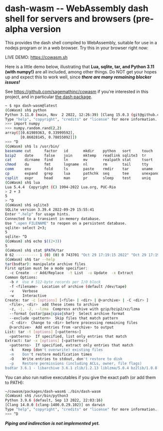 # dash-wasm -- WebAssembly dash shell for servers and browsers (pre-alpha version

This provides the dash shell compiled to WebAssembly, suitable for use in a
nodejs program or in a web browser.  Try this in your browser right now:

LIVE DEMO:  https://cowasm.sh 

Here is a little demo below, illustrating that **Lua, sqlite, tar, and Python 3.11 \(with numpy!\)** are all
included, among other things. Do NOT get your hopes up and expect this to work well, since _**there are many remaining blocker issues!**_

See https://github.com/sagemathinc/cowasm if you're interested in this project, and
in particular [the dash package](https://github.com/sagemathinc/cowasm/tree/main/packages/dash).

```sh
~ $ npx dash-wasm@latest
(CoWasm) sh$ python      
Python 3.11.0 (main, Nov  2 2022, 12:26:39) [Clang 15.0.3 (git@github.com:ziglang/zig-bootstrap.git 85033a9aa569b41658404d0e on wasi
Type "help", "copyright", "credits" or "license" for more information.
>>> import numpy
>>> numpy.random.rand(2,2)
array([[0.61989363, 0.33999592],
       [0.86028145, 0.78855092]])
>>> ^D
(CoWasm) sh$ ls /usr/bin/
basename cut      factor   id       mkdir    python   sort     touch    viz
bzip2    date     false    join     mktemp   readlink sqlite3  tr       wc
cat      dirname  find     ln       mv       realpath stat     tsort    xargs
chmod    du       fmt      logname  nl       rm       tail     tty      yes
comm     env      fold     ls       paste    rmdir    tar      uname
cp       expand   grep     lua      pathchk  seq      tee      unexpand
csplit   expr     head     man      pr       sleep    test     uniq
(CoWasm) sh$ lua
Lua 5.4.4  Copyright (C) 1994-2022 Lua.org, PUC-Rio
> 2 + 3
5
> ^D
(CoWasm) sh$ sqlite3
SQLite version 3.39.4 2022-09-29 15:55:41
Enter ".help" for usage hints.
Connected to a transient in-memory database.
Use ".open FILENAME" to reopen on a persistent database.
sqlite> select 2+3;
5
sqlite> ^D
(CoWasm) sh$ echo $((2+3))
5
(CoWasm) sh$ stat $PATH/tar
0 62 ---------- 1 (0) (0) 0 743701 "Oct 29 17:19:15 2022" "Oct 29 17:19:15 2022" "Oct 29 17:19:15 2022" 0 0 /cowasm/bin/tar
(CoWasm) sh$ tar --help
tar(bsdtar): manipulate archive files
First option must be a mode specifier:
  -c Create  -r Add/Replace  -t List  -u Update  -x Extract
Common Options:
  -b #  Use # 512-byte records per I/O block
  -f <filename>  Location of archive (default /dev/tape)
  -v    Verbose
  -w    Interactive
Create: tar -c [options] [<file> | <dir> | @<archive> | -C <dir> ]
  <file>, <dir>  add these items to archive
  -z, -j, -J, --lzma  Compress archive with gzip/bzip2/xz/lzma
  --format {ustar|pax|cpio|shar}  Select archive format
  --exclude <pattern>  Skip files that match pattern
  -C <dir>  Change to <dir> before processing remaining files
  @<archive>  Add entries from <archive> to output
List: tar -t [options] [<patterns>]
  <patterns>  If specified, list only entries that match
Extract: tar -x [options] [<patterns>]
  <patterns>  If specified, extract only entries that match
  -k    Keep (don't overwrite) existing files
  -m    Don't restore modification times
  -O    Write entries to stdout, don't restore to disk
  -p    Restore permissions (including ACLs, owner, file flags)
bsdtar 3.6.1 - libarchive 3.6.1 zlib/1.2.13 liblzma/5.0.4 bz2lib/1.0.8 
```

You can also run native executables if you give the exact path (or add them to PATH):

```sh
~/cowasm/packages/dash-wasm$ ./bin/dash-wasm 
(CoWasm) sh$ /usr/bin/python3
Python 3.9.6 (default, Sep 13 2022, 22:03:16) 
[Clang 14.0.0 (clang-1400.0.29.102)] on darwin
Type "help", "copyright", "credits" or "license" for more information.
>>> ^D
```

_**Piping and indirection is not implemented yet.**_

